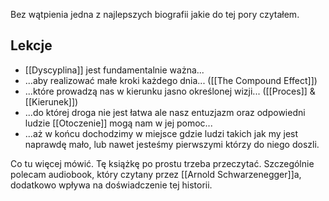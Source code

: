 Bez wątpienia jedna z najlepszych biografii jakie do tej pory czytałem.

## Lekcje
- [[Dyscyplina]] jest fundamentalnie ważna...
- ...aby realizować małe kroki każdego dnia... ([[The Compound Effect]])
- ...które prowadzą nas w kierunku jasno określonej wizji... ([[Proces]] & [[Kierunek]])
- ...do której droga nie jest łatwa ale nasz entuzjazm oraz odpowiedni ludzie [[Otoczenie]] mogą nam w jej pomoc...
- ...aż w końcu dochodzimy w miejsce gdzie ludzi takich jak my jest naprawdę mało, lub nawet jesteśmy pierwszymi którzy do niego doszli. 

Co tu więcej mówić. Tę książkę po prostu trzeba przeczytać. Szczególnie polecam audiobook, który czytany przez [[Arnold Schwarzenegger]]a, dodatkowo wpływa na doświadczenie tej historii.